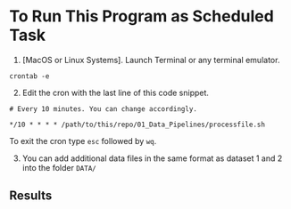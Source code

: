 # To Run This Program as Scheduled Task

1. [MacOS or Linux Systems]. Launch Terminal or any terminal emulator.
```
crontab -e
```
2. Edit the cron with the last line of this code snippet.
```
# Every 10 minutes. You can change accordingly.

*/10 * * * * /path/to/this/repo/01_Data_Pipelines/processfile.sh
```
To exit the cron type ``esc`` followed by ``wq``.

3. You can add additional data files in the same format as dataset 1 and 2 into the folder ``DATA/``

## Results